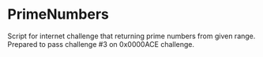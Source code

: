 # PrimeNumbers
Script for internet challenge that returning prime numbers from given range.
Prepared to pass challenge #3 on 0x0000ACE challenge.
